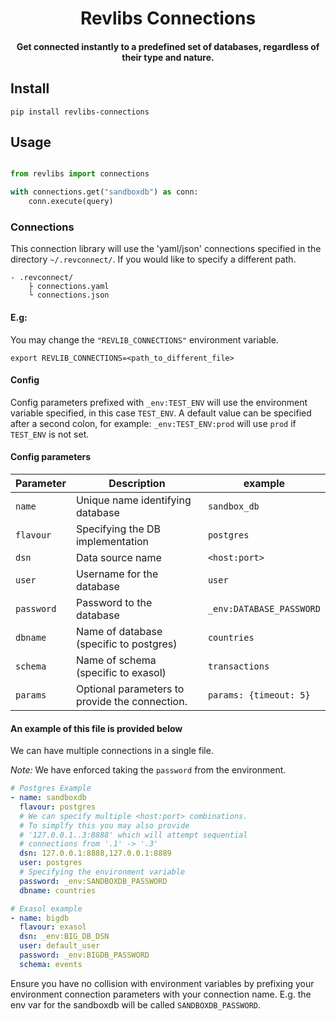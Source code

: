 <h1 align="center">
    Revlibs Connections
</h1>

<h4 align="center">
    Get connected instantly to a predefined set of databases, regardless of their type and nature.
</h4>

## Install

```
pip install revlibs-connections
```

## Usage

```python

from revlibs import connections

with connections.get("sandboxdb") as conn:
    conn.execute(query)
```

### Connections

This connection library will use the 'yaml/json' connections specified in the directory `~/.revconnect/`.
If you would like to specify a different path.

```
- .revconnect/
    ├ connections.yaml
    └ connections.json
```

#### E.g:

You may change the `"REVLIB_CONNECTIONS"`
environment variable.

```
export REVLIB_CONNECTIONS=<path_to_different_file>
```

#### Config

Config parameters prefixed with `_env:TEST_ENV` will use the environment variable
specified, in this case `TEST_ENV`.
A default value can be specified after a second colon, for example:
`_env:TEST_ENV:prod` will use `prod` if `TEST_ENV` is not set.

#### Config parameters

| **Parameter** | **Description** | **example** |
| ------------- | --------------- | ----------- |
| `name` | Unique name identifying database | `sandbox_db` |
| `flavour` | Specifying the DB implementation | `postgres` |
| `dsn` | Data source name | `<host:port>` |
| `user` | Username for the database | `user` |
| `password` | Password to the database | `_env:DATABASE_PASSWORD` |
| `dbname` | Name of database (specific to postgres) | `countries` |
| `schema` | Name of schema (specific to exasol) | `transactions` |
| `params` | Optional parameters to provide the connection. | `params: {timeout: 5}` |

#### An example of this file is provided below

We can have multiple connections in a single file.

*Note:* We have enforced taking the `password` from the environment.

```yaml
# Postgres Example
- name: sandboxdb
  flavour: postgres
  # We can specify multiple <host:port> combinations.
  # To simplfy this you may also provide
  # '127.0.0.1..3:8888' which will attempt sequential
  # connections from '.1' -> '.3'
  dsn: 127.0.0.1:8888,127.0.0.1:8889
  user: postgres
  # Specifying the environment variable
  password: _env:SANDBOXDB_PASSWORD
  dbname: countries

# Exasol example
- name: bigdb
  flavour: exasol
  dsn: _env:BIG_DB_DSN
  user: default_user
  password: _env:BIGDB_PASSWORD
  schema: events
```

Ensure you have no collision with environment variables by prefixing
your environment connection parameters with your connection name. E.g.
the env var for the sandboxdb will be called `SANDBOXDB_PASSWORD`.
